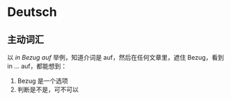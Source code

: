 # Deutsch

## 主动词汇

以 *in Bezug auf* 举例，知道介词是 auf，然后在任何文章里，遮住 Bezug，看到 in … auf，都能想到：

1. Bezug 是一个选项
2. 判断是不是，可不可以
